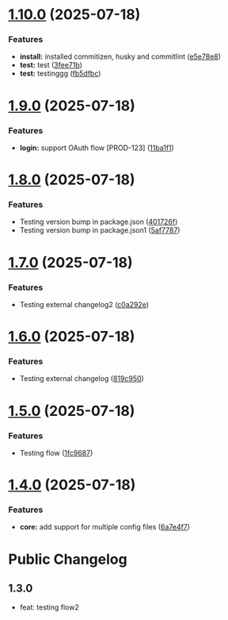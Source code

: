 # [1.10.0](https://github.com/harshalBhawsar30/semantic-release-test/compare/v1.9.0...v1.10.0) (2025-07-18)


### Features

* **install:** installed commitizen, husky and commitlint ([e5e78e8](https://github.com/harshalBhawsar30/semantic-release-test/commit/e5e78e83600132cae34aa448e3aef9be32fdee76))
* **test:** test ([3fee71b](https://github.com/harshalBhawsar30/semantic-release-test/commit/3fee71be7438e3a46a910426f0db0f79a314210d))
* **test:** testinggg ([fb5dfbc](https://github.com/harshalBhawsar30/semantic-release-test/commit/fb5dfbcc0c912f71463f871a4e8a47b841340ca2))

# [1.9.0](https://github.com/harshalBhawsar30/semantic-release-test/compare/v1.8.0...v1.9.0) (2025-07-18)


### Features

* **login:** support OAuth flow [PROD-123] ([11ba1f1](https://github.com/harshalBhawsar30/semantic-release-test/commit/11ba1f15aadaac78878ac6663841c6dd1771960a))

# [1.8.0](https://github.com/harshalBhawsar30/semantic-release-test/compare/v1.7.0...v1.8.0) (2025-07-18)


### Features

* Testing version bump in package.json ([401726f](https://github.com/harshalBhawsar30/semantic-release-test/commit/401726f09c4bf2cecf168e62fd1b666d90ed7498))
* Testing version bump in package.json1 ([5af7787](https://github.com/harshalBhawsar30/semantic-release-test/commit/5af7787b7cec7bb4959aed04a6a469188dc02971))

# [1.7.0](https://github.com/harshalBhawsar30/semantic-release-test/compare/v1.6.0...v1.7.0) (2025-07-18)


### Features

* Testing external changelog2 ([c0a292e](https://github.com/harshalBhawsar30/semantic-release-test/commit/c0a292ed8be2c3b882d39e5b8394774c311b6b71))

# [1.6.0](https://github.com/harshalBhawsar30/semantic-release-test/compare/v1.5.0...v1.6.0) (2025-07-18)


### Features

* Testing external changelog ([819c950](https://github.com/harshalBhawsar30/semantic-release-test/commit/819c950518a38eca116a34668c67349b6ac8f7e2))

# [1.5.0](https://github.com/harshalBhawsar30/semantic-release-test/compare/v1.4.0...v1.5.0) (2025-07-18)


### Features

* Testing flow ([1fc9687](https://github.com/harshalBhawsar30/semantic-release-test/commit/1fc9687e11855616dc2f4e8e200dec8ac981663d))

# [1.4.0](https://github.com/harshalBhawsar30/semantic-release-test/compare/v1.3.0...v1.4.0) (2025-07-18)


### Features

* **core:** add support for multiple config files ([6a7e4f7](https://github.com/harshalBhawsar30/semantic-release-test/commit/6a7e4f7bcebd7c223784351671fc9d88c0e5f6aa))

# Public Changelog

## 1.3.0

- feat: testing flow2
